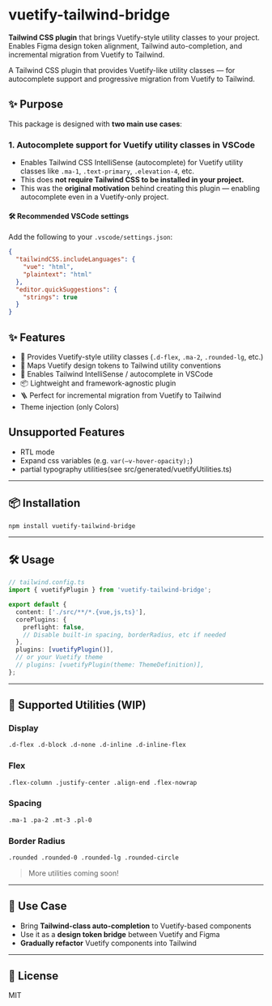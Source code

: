 # vuetify-tailwind-bridge

**Tailwind CSS plugin** that brings Vuetify-style utility classes to your project.  
Enables Figma design token alignment, Tailwind auto-completion, and incremental migration from Vuetify to Tailwind.

A Tailwind CSS plugin that provides Vuetify-like utility classes — for autocomplete support and progressive migration from Vuetify to Tailwind.

## ✨ Purpose

This package is designed with **two main use cases**:

### 1. Autocomplete support for Vuetify utility classes in VSCode

- Enables Tailwind CSS IntelliSense (autocomplete) for Vuetify utility classes like `.ma-1`, `.text-primary`, `.elevation-4`, etc.
- This does **not require Tailwind CSS to be installed in your project.**
- This was the **original motivation** behind creating this plugin — enabling autocomplete even in a Vuetify-only project.

#### 🛠 Recommended VSCode settings

Add the following to your `.vscode/settings.json`:

```json
{
  "tailwindCSS.includeLanguages": {
    "vue": "html",
    "plaintext": "html"
  },
  "editor.quickSuggestions": {
    "strings": true
  }
}
```

## ✨ Features

- 🔧 Provides Vuetify-style utility classes (`.d-flex`, `.ma-2`, `.rounded-lg`, etc.)
- 🎨 Maps Vuetify design tokens to Tailwind utility conventions
- 🧩 Enables Tailwind IntelliSense / autocomplete in VSCode
- 📦 Lightweight and framework-agnostic plugin
- 🪜 Perfect for incremental migration from Vuetify to Tailwind
- Theme injection (only Colors)

## Unsupported Features

- RTL mode
- Expand css variables (e.g. `var(–v-hover-opacity);`)
- partial typography utilities(see src/generated/vuetifyUtilities.ts)

---

## 📦 Installation

```bash
npm install vuetify-tailwind-bridge
```

---

## 🛠 Usage

```ts
// tailwind.config.ts
import { vuetifyPlugin } from 'vuetify-tailwind-bridge';

export default {
  content: ['./src/**/*.{vue,js,ts}'],
  corePlugins: {
    preflight: false,
    // Disable built-in spacing, borderRadius, etc if needed
  },
  plugins: [vuetifyPlugin()],
  // or your Vuetify theme
  // plugins: [vuetifyPlugin(theme: ThemeDefinition)],
};
```

---

## 🧩 Supported Utilities (WIP)

### Display

```html
.d-flex .d-block .d-none .d-inline .d-inline-flex
```

### Flex

```html
.flex-column .justify-center .align-end .flex-nowrap
```

### Spacing

```html
.ma-1 .pa-2 .mt-3 .pl-0
```

### Border Radius

```html
.rounded .rounded-0 .rounded-lg .rounded-circle
```

> More utilities coming soon!

---

## 🚀 Use Case

- Bring **Tailwind-class auto-completion** to Vuetify-based components
- Use it as a **design token bridge** between Vuetify and Figma
- **Gradually refactor** Vuetify components into Tailwind

---

## 📄 License

MIT
